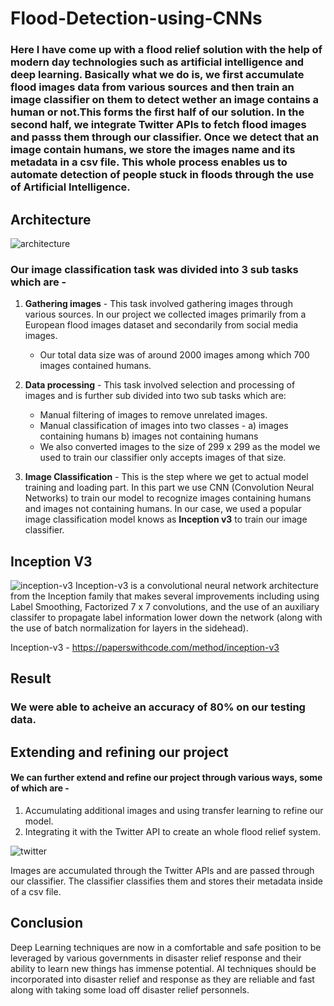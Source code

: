 # Flood-Detection-using-CNNs

### Here I have come up with a **flood relief** solution with the help of modern day technologies such as **artificial intelligence** and **deep learning**. Basically what we do is, we first accumulate flood images data from various sources and then train an image classifier on them to detect wether an image contains a human or not.This forms the first half of our solution. In the second half, we integrate Twitter APIs to fetch flood images and passs them through our classifier. Once we detect that an image contain humans, we store the images name and its metadata in a csv file. This whole process enables us to automate detection of people stuck in floods through the use of Artificial Intelligence.

## Architecture

![architecture](https://github.com/jyotirmaypaliwal/Flood-Detection-using-CNNs/blob/main/architecture.png)

### Our image classification task was divided into 3 sub tasks which are - 

1. **Gathering images** - This task involved gathering images through various sources. In our project we collected images primarily from a European flood images dataset and secondarily from social media images.                
     * Our total data size was of around 2000 images among which 700 images contained humans.

2. **Data processing** - This task involved selection and processing of images and is further sub divided into two sub tasks which are:
    * Manual filtering of images to remove unrelated images.
    * Manual classification of images into two classes - 
      a) images containing humans
      b) images not containing humans
    * We also converted images to the size of 299 x 299 as the model we used to train our classifier only accepts images of that size. 
      
 3. **Image Classification** - This is the step where we get to actual model training and loading part. In this part we use CNN (Convolution Neural Networks) to train our model to recognize images containing humans and images not containing humans. In our case, we used a popular image classification model knows as **Inception v3** to train our image classifier. 

## Inception V3

![inception-v3](https://user-images.githubusercontent.com/27720480/136644979-7acad130-2bd9-4a28-a5bd-94026f4fd4e2.jpg)
Inception-v3 is a convolutional neural network architecture from the Inception family that makes several improvements including using Label Smoothing, Factorized 7 x 7 convolutions, and the use of an auxiliary classifer to propagate label information lower down the network (along with the use of batch normalization for layers in the sidehead).


Inception-v3 - https://paperswithcode.com/method/inception-v3


## Result
### We were able to acheive an accuracy of 80% on our testing data.

## Extending and refining our project
#### We can further extend and refine our project through various ways, some of which are - 
1. Accumulating additional images and using transfer learning to refine our model.
2. Integrating it with the Twitter API to create an whole flood relief system.


![twitter](https://github.com/jyotirmaypaliwal/Flood-Detection-using-CNNs/blob/main/Blank%20diagram.png)

Images are accumulated through the Twitter APIs and are passed through our classifier. The classifier classifies them and stores their metadata inside of a csv file. 

## Conclusion
Deep Learning techniques are now in a comfortable and safe position to be leveraged by various governments in disaster relief response and their ability to learn new things has immense potential. AI techniques should be incorporated into disaster relief and response as they are reliable and fast along with taking some load off disaster relief personnels.
